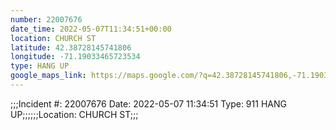 ```yaml
---
number: 22007676
date_time: 2022-05-07T11:34:51+00:00
location: CHURCH ST
latitude: 42.38728145741806
longitude: -71.19033465723534
type: HANG UP
google_maps_link: https://maps.google.com/?q=42.38728145741806,-71.19033465723534
---
```


;;;Incident #: 22007676  Date: 2022-05-07 11:34:51   Type: 911 HANG UP;;;;;;Location: CHURCH ST;;;
